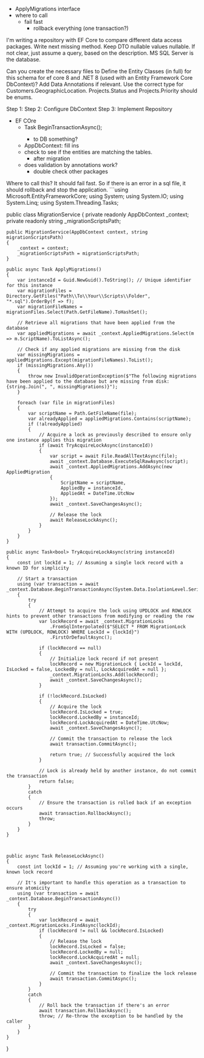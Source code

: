 - ApplyMigrations interface
- where to call
    - fail fast
        - rollback everything (one transaction?)

I'm writing a repository with EF Core to compare different data access packages. Write next missing method. Keep DTO nullable values nullable. If not clear, just assume a query, based on the description. MS SQL Server is the database.


Can you create the necessary files to Define the Entity Classes (in full) for this schema for ef core 8 and .NET 8 (used with an Entity Framework Core DbContext)? Add Data Annotations if relevant.
Use the correct type for Customers.GeographicLocation.  Projects.Status and Projects.Priority should be enums.


Step 1: 
Step 2: Configure DbContext
Step 3: Implement Repository


- EF COre
    -  Task<ITransaction> BeginTransactionAsync();
        - to DB something?
    - AppDbContext: fill ins
    - check to see if the entities are matching the tables. 
        - after migration
    - does validation by annotations work?
        - double check other packages







Where to call this? It should fail fast. So if there is an error in a sql file, it should rollback and stop the application. ```using Microsoft.EntityFrameworkCore;
using System;
using System.IO;
using System.Linq;
using System.Threading.Tasks;

public class MigrationService
{
    private readonly AppDbContext _context;
    private readonly string _migrationScriptsPath;

    public MigrationService(AppDbContext context, string migrationScriptsPath)
    {
        _context = context;
        _migrationScriptsPath = migrationScriptsPath;
    }

    public async Task ApplyMigrations()
    {
        var instanceId = Guid.NewGuid().ToString(); // Unique identifier for this instance
        var migrationFiles = Directory.GetFiles("Path\\To\\Your\\Scripts\\Folder", "*.sql").OrderBy(f => f);
        var migrationFileNames = migrationFiles.Select(Path.GetFileName).ToHashSet();

        // Retrieve all migrations that have been applied from the database
        var appliedMigrations = await _context.AppliedMigrations.Select(m => m.ScriptName).ToListAsync();

        // Check if any applied migrations are missing from the disk
        var missingMigrations = appliedMigrations.Except(migrationFileNames).ToList();
        if (missingMigrations.Any())
        {
            throw new InvalidOperationException($"The following migrations have been applied to the database but are missing from disk: {string.Join(", ", missingMigrations)}");
        }

        foreach (var file in migrationFiles)
        {
            var scriptName = Path.GetFileName(file);
            var alreadyApplied = appliedMigrations.Contains(scriptName);
            if (!alreadyApplied)
            {
                // Acquire a lock as previously described to ensure only one instance applies this migration
                if (await TryAcquireLockAsync(instanceId))
                {
                    var script = await File.ReadAllTextAsync(file);
                    await _context.Database.ExecuteSqlRawAsync(script);
                    await _context.AppliedMigrations.AddAsync(new AppliedMigration
                    {
                        ScriptName = scriptName,
                        AppliedBy = instanceId,
                        AppliedAt = DateTime.UtcNow
                    });
                    await _context.SaveChangesAsync();

                    // Release the lock
                    await ReleaseLockAsync();
                }
            }
        }
    }

    public async Task<bool> TryAcquireLockAsync(string instanceId)
    {
        const int lockId = 1; // Assuming a single lock record with a known ID for simplicity

        // Start a transaction
        using (var transaction = await _context.Database.BeginTransactionAsync(System.Data.IsolationLevel.Serializable))
        {
            try
            {
                // Attempt to acquire the lock using UPDLOCK and ROWLOCK hints to prevent other transactions from modifying or reading the row
                var lockRecord = await _context.MigrationLocks
                    .FromSqlInterpolated($"SELECT * FROM MigrationLock WITH (UPDLOCK, ROWLOCK) WHERE LockId = {lockId}")
                    .FirstOrDefaultAsync();

                if (lockRecord == null)
                {
                    // Initialize lock record if not present
                    lockRecord = new MigrationLock { LockId = lockId, IsLocked = false, LockedBy = null, LockAcquiredAt = null };
                    _context.MigrationLocks.Add(lockRecord);
                    await _context.SaveChangesAsync();
                }

                if (!lockRecord.IsLocked)
                {
                    // Acquire the lock
                    lockRecord.IsLocked = true;
                    lockRecord.LockedBy = instanceId;
                    lockRecord.LockAcquiredAt = DateTime.UtcNow;
                    await _context.SaveChangesAsync();

                    // Commit the transaction to release the lock
                    await transaction.CommitAsync();

                    return true; // Successfully acquired the lock
                }

                // Lock is already held by another instance, do not commit the transaction
                return false;
            }
            catch
            {
                // Ensure the transaction is rolled back if an exception occurs
                await transaction.RollbackAsync();
                throw;
            }
        }
    }



    public async Task ReleaseLockAsync()
    {
        const int lockId = 1; // Assuming you're working with a single, known lock record

        // It's important to handle this operation as a transaction to ensure atomicity
        using (var transaction = await _context.Database.BeginTransactionAsync())
        {
            try
            {
                var lockRecord = await _context.MigrationLocks.FindAsync(lockId);
                if (lockRecord != null && lockRecord.IsLocked)
                {
                    // Release the lock
                    lockRecord.IsLocked = false;
                    lockRecord.LockedBy = null;
                    lockRecord.LockAcquiredAt = null;
                    await _context.SaveChangesAsync();

                    // Commit the transaction to finalize the lock release
                    await transaction.CommitAsync();
                }
            }
            catch
            {
                // Roll back the transaction if there's an error
                await transaction.RollbackAsync();
                throw; // Re-throw the exception to be handled by the caller
            }
        }
    }


}
``` Also the filepath should be configurable